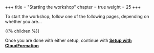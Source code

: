 +++
title = "Starting the workshop"
chapter = true
weight = 25
+++

To start the workshop, follow one of the following pages, depending on whether you are...

{{% children  %}}

Once you are done with either setup, continue with [**Setup with CloudFormation**](/ec2-auto-scaling-with-multiple-instance-types-and-purchase-options/launch_cloudformation.html)


